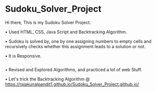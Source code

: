 # Sudoku_Solver_Project

Hi there, This is my Sudoku Solver Project.

• Used HTML, CSS, Java Script and Backtracking Algorithm.

• Sudoku is solved by, one by one assigning numbers to empty cells and recursively checks whether this assignment leads to a solution or not.

• It is Responsive.

<p>
    <img src="https://github.com/RajaKunalPandit1/Sudoku_Solver_Project.github.io/assets/76692648/97fe6f7f-b800-49d9-a2a8-48cf5060b5a6" alt><br/>
</p>

• Revised and Explored Algorithms, and practiced a lot of web Stuff.

• Let's trick the Backtracking Algorithm @ https://rajakunalpandit1.github.io/Sudoku_Solver_Project.github.io/ 
